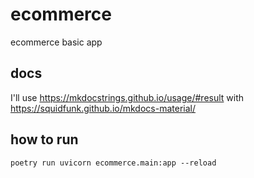 # ecommerce
ecommerce basic app

## docs
I'll use https://mkdocstrings.github.io/usage/#result
with https://squidfunk.github.io/mkdocs-material/


## how to run
```
poetry run uvicorn ecommerce.main:app --reload
```